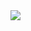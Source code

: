 

<picture>
  <source
    srcset="https://github-readme-stats.vercel.app/api?username=DanielM047&show_icons=true&theme=color=00000000"
    media="(prefers-color-scheme: color=00000000)"
  />
  <source
    srcset="https://github-readme-stats.vercel.app/api?username=DanielM047&show_icons=true"
    media="(prefers-color-scheme: light), (prefers-color-scheme: no-preference)"
  />
  <img src="https://github-readme-stats.vercel.app/api?username=anuraghazra&show_icons=true" />
</picture>
